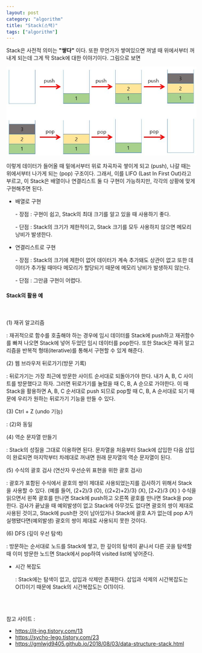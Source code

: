 ```yaml
---
layout: post
category: "algorithm"
title: "Stack(스택)"
tags: ["algorithm"]
---
```


Stack은 사전적 의미는 **"쌓다"** 이다. 또한 무언가가 쌓여있으면 꺼낼 때 위에서부터 꺼내게 되는데 그게 딱 Stack에 대한 이야기이다. 그림으로 보면

<img src="https://github.com/P00HP00H/P00HP00H.github.io/blob/master/img/algorithm/1.JPG?raw=true" width="600px">

이렇게 데이터가 들어올 때 밑에서부터 위로 차곡차곡 쌓이게 되고 (push), 나갈 때는 위에서부터 나가게 되는 (pop) 구조이다. 그래서, 이를 LIFO (Last In First Out)라고 부르고, 이 Stack은 배열이나 연결리스트 둘 다 구현이 가능하지만, 각각의 상황에 맞게 구현해주면 된다.

- 배열로 구현

  \- 장점 : 구현이 쉽고,  Stack의 최대 크기를 알고 있을 때 사용하기 좋다.

  \- 단점 : Stack의 크기가 제한적이고, Stack 크기를 모두 사용하지 않으면 메모리 낭비가 발생한다.

- 연결리스트로 구현

  \- 장점 : Stack의 크기에 제한이 없어 데이터가 계속 추가돼도 상관이 없고 또한 데이터가 추가될 때마다 메모리가 할당되기 때문에 메모리 낭비가 발생하지 않는다.

  \- 단점 : 그만큼 구현이 어렵다.



<h4>Stack의 활용 예</h4><br><br>(1) 재귀 알고리즘

: 재귀적으로 함수를 호출해야 하는 경우에 임시 데이터를 Stack에 push하고 재귀함수를 빠져 나오면 Stack에 넣어 두었던 임시 데이터를 pop한다. 또한 Stack은 재귀 알고리즘을 반복적 형태(iterative)를 통해서 구현할 수 있게 해준다.

(2) 웹 브라우저 뒤로가기(방문 기록)

: 뒤로가기는 가장 최근에 방문한 사이트 순서대로 되돌아가야 한다. 내가 A, B, C 사이트를 방문했다고 하자. 그러면 뒤로가기를 눌렀을 때 C, B, A 순으로 가야한다. 이 때 Stack을 활용하면 A, B, C 순서대로 push 되므로 pop할 때 C, B, A 순서대로 되기 때문에 우리가 원하는 뒤로가기 기능을 만들 수 있다. 

(3) Ctrl + Z (undo 기능)

: (2)와 동일

(4) 역순 문자열 만들기

: Stack의 성질을 그대로 이용하면 된다. 문자열을 처음부터 Stack에 삽입한 다음 삽입이 완료되면 마지막부터 차례대로 꺼내면 원래 문자열의 역순 문자열이 된다.

(5) 수식의 괄호 검사 (연산자 우선순위 표현을 위한 괄호 검사)

: 괄호가 포함된 수식에서 괄호의 쌍이 제대로 사용되었는지를 검사하기 위해서 Stack을 사용할 수 있다. (예를 들어, (2+2)/3 (O), {(2+2)+2}/3} (X), [2+2}/3 (X)  ) 수식을 읽으면서 왼쪽 괄호를 만나면 Stack에 push하고 오른쪽 괄호를 만나면 Stack을 pop한다. 검사가 끝났을 때 예외발생이 없고 Stack에 아무것도 없다면 괄호의 쌍이 제대로 사용된 것이고, Stack에 push한 것이 남아있거나 Stack에 괄호 A가 없는데 pop A가 실행됐다면(예외발생) 괄호의 쌍이 제대로 사용되지 못한 것이다.

(6) DFS (깊이 우선 탐색)

: 방문하는 순서대로 노드를 Stack에 쌓고, 한 깊이의 탐색이 끝나서 다른 곳을 탐색할 때 이미 방문한 노드면 Stack에서 pop하여 visited list에 넣어준다.



- 시간 복잡도

  : Stack에는 탐색이 없고, 삽입과 삭제만 존재한다. 삽입과 삭제의 시간복잡도는 O(1)이기 때문에 Stack의 시간복잡도는 O(1)이다.

<br><br><br>참고 사이트 : 

- <https://it-ing.tistory.com/13>
- <https://sycho-lego.tistory.com/23>
- <https://gmlwjd9405.github.io/2018/08/03/data-structure-stack.html>

